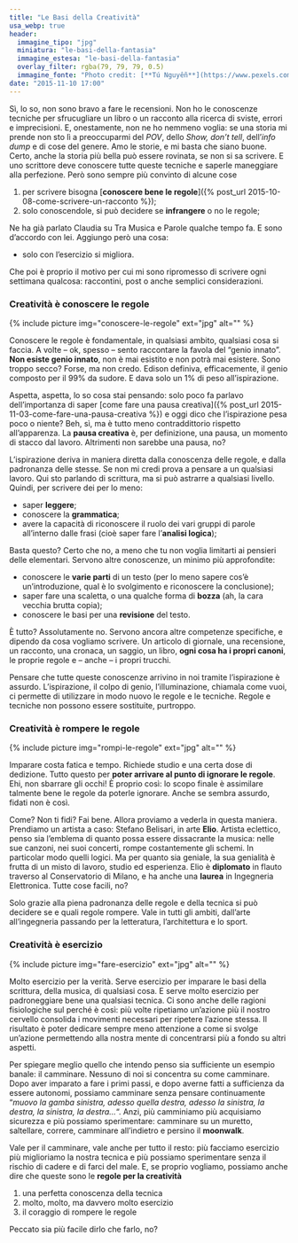 ```yaml
---
title: "Le Basi della Creatività"
usa_webp: true
header:
  immagine_tipo: "jpg"
  miniatura: "le-basi-della-fantasia"
  immagine_estesa: "le-basi-della-fantasia"
  overlay_filter: rgba(79, 79, 79, 0.5)
  immagine_fonte: "Photo credit: [**Tú Nguyễn**](https://www.pexels.com/@tu-nguy-n-709154)"
date: "2015-11-10 17:00"
---
```


Sì, lo so, non sono bravo a fare le recensioni. Non ho le conoscenze tecniche per sfrucugliare un libro o un racconto alla ricerca di sviste, errori e imprecisioni. E, onestamente, non ne ho nemmeno voglia: se una storia mi prende non sto lì a preoccuparmi del _POV_, dello _Show, don’t tell_, dell’_info dump_ e di cose del genere. Amo le storie, e mi basta che siano buone. Certo, anche la storia più bella può essere rovinata, se non si sa scrivere. E uno scrittore deve conoscere tutte queste tecniche e saperle maneggiare alla perfezione. Però sono sempre più convinto di alcune cose

  1. per scrivere bisogna [**conoscere bene le regole**]({% post_url 2015-10-08-come-scrivere-un-racconto %});
  2. solo conoscendole, si può decidere se **infrangere** o no le regole;

Ne ha già parlato Claudia su Tra Musica e Parole qualche tempo fa. E sono d’accordo con lei. Aggiungo però una cosa:

  - solo con l’esercizio si migliora.

Che poi è proprio il motivo per cui mi sono ripromesso di scrivere ogni settimana qualcosa: raccontini, post o anche semplici considerazioni.

### Creatività è conoscere le regole

{% include picture img="conoscere-le-regole" ext="jpg" alt="" %}

Conoscere le regole è fondamentale, in qualsiasi ambito, qualsiasi cosa si faccia. A volte – ok, spesso – sento raccontare la favola del “genio innato”. **Non esiste genio innato**, non è mai esistito e non potrà mai esistere. Sono troppo secco? Forse, ma non credo.  Edison definiva, efficacemente, il genio composto per il 99% da sudore. E dava solo un 1% di peso all’ispirazione.

Aspetta, aspetta, lo so cosa stai pensando: solo poco fa parlavo dell’importanza di saper [come fare una pausa creativa]({% post_url 2015-11-03-come-fare-una-pausa-creativa %}) e oggi dico che l’ispirazione pesa poco o niente? Beh, sì, ma è tutto meno contraddittorio rispetto all’apparenza. La **pausa creativa** è, per definizione,  una pausa, un momento di stacco dal lavoro. Altrimenti non sarebbe una pausa, no?

L’ispirazione deriva in maniera diretta dalla conoscenza delle regole, e dalla padronanza delle stesse. Se non mi credi prova a pensare a un qualsiasi lavoro. Qui sto parlando di scrittura, ma si può astrarre a qualsiasi livello. Quindi, per scrivere dei per lo meno:

  - saper **leggere**;
  - conoscere la **grammatica**;
  - avere la capacità di riconoscere il ruolo dei vari gruppi di parole all’interno dalle frasi (cioè saper fare l’**analisi logica**);

Basta questo? Certo che no, a meno che tu non voglia limitarti ai pensieri delle elementari. Servono altre conoscenze, un minimo più approfondite:

  - conoscere le **varie parti** di un testo (per lo meno sapere cos’è un’introduzione, qual è lo svolgimento e riconoscere la conclusione);
  - saper fare una scaletta, o una qualche forma di **bozza** (ah, la cara vecchia brutta copia);
  - conoscere le basi per una **revisione** del testo.

È tutto? Assolutamente no. Servono ancora altre competenze specifiche, e dipendo da cosa vogliamo scrivere. Un articolo di giornale, una recensione, un racconto, una cronaca, un saggio, un libro, **ogni cosa ha i propri canoni**, le proprie regole e – anche – i propri trucchi.

Pensare che tutte queste conoscenze arrivino in noi tramite l’ispirazione è assurdo. L’ispirazione, il colpo di genio, l’illuminazione, chiamala come vuoi, ci permette di utilizzare in modo nuovo le regole e le tecniche. Regole e tecniche non possono essere sostituite, purtroppo.

### Creatività è rompere le regole

{% include picture img="rompi-le-regole" ext="jpg" alt="" %}

Imparare costa fatica e tempo. Richiede studio e una certa dose di dedizione. Tutto questo per **poter arrivare al punto di ignorare le regole**. Ehi, non sbarrare gli occhi! È proprio così: lo scopo finale è assimilare talmente bene le regole da poterle ignorare. Anche se sembra assurdo, fidati non è così.

Come? Non ti fidi? Fai bene. Allora proviamo a vederla in questa maniera. Prendiamo un artista a caso: Stefano Belisari, in arte **Elio**. Artista eclettico, penso sia l’emblema di quanto possa essere dissacrante la musica: nelle sue canzoni, nei suoi concerti, rompe costantemente gli schemi. In particolar modo quelli logici. Ma per quanto sia geniale, la sua genialità è frutta di un misto di lavoro, studio ed esperienza. Elio è **diplomato** in flauto traverso al Conservatorio di Milano, e ha anche una **laurea** in Ingegneria Elettronica. Tutte cose facili, no?

Solo grazie alla piena padronanza delle regole e della tecnica si può decidere se e quali regole rompere. Vale in tutti gli ambiti, dall’arte all’ingegneria passando per la letteratura, l’architettura e lo sport.

### Creatività è esercizio

{% include picture img="fare-esercizio" ext="jpg" alt="" %}

Molto esercizio per la verità. Serve esercizio per imparare le basi della scrittura, della musica, di qualsiasi cosa. E serve molto esercizio per padroneggiare bene una qualsiasi tecnica. Ci sono anche delle ragioni fisiologiche sul perché è così: più volte ripetiamo un’azione più il nostro cervello consolida i movimenti necessari per ripetere l’azione stessa. Il risultato è poter dedicare sempre meno attenzione a come si svolge un’azione permettendo alla nostra mente di concentrarsi più a fondo su altri aspetti.

Per spiegare meglio quello che intendo penso sia sufficiente un esempio banale: il camminare. Nessuno di noi si concentra su come camminare. Dopo aver imparato a fare i primi passi, e dopo averne fatti a sufficienza da essere autonomi, possiamo camminare senza pensare continuamente “_muovo la gamba sinistra, adesso quella destra, adesso la sinistra, la destra, la sinistra, la destra…_“. Anzi, più camminiamo più acquisiamo sicurezza e più possiamo sperimentare: camminare su un muretto, saltellare, correre, camminare all’indietro e persino il **moonwalk**.

Vale per il camminare, vale anche per tutto il resto: più facciamo esercizio più miglioriamo la nostra tecnica e più possiamo sperimentare senza il rischio di cadere e di farci del male. E, se proprio vogliamo, possiamo anche dire che queste sono le **regole per la creatività**

  1. una perfetta conoscenza della tecnica
  2. molto, molto, ma davvero molto esercizio
  3. il coraggio di rompere le regole

Peccato sia più facile dirlo che farlo, no?
